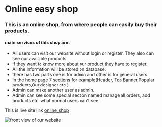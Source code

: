 # Online easy shop
### This is an online shop, from where people can easily buy their products.
#### main services of this shop are:
- All users can visit our website without login or register. They also can see our available products.
- If they want to know more about our product they have to  register.
- All the information will be stored on database.
- there has two parts one is for admin and other is for general users.
- In the home page 7 sections for example(Header, Top Banner,Popular products,Our designer etc  )
- Admin can make another user as admin.
- Admin can see some special section named manage all orders, add products etc. what normal users can't see.

This is live site link [online_shop]()

![front view of our website]()

